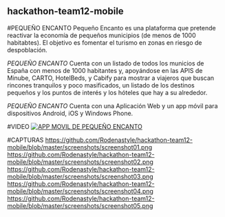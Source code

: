 ## hackathon-team12-mobile
#PEQUEÑO ENCANTO
Pequeño Encanto es una plataforma que pretende reactivar la economía de pequeños municipios (de menos de 1000 habitabtes). El objetivo es fomentar el turismo en zonas en riesgo de despoblación.

*PEQUEÑO ENCANTO* Cuenta con un listado de todos los municios de España con menos de 1000 habitantes y, apoyándose en las APIS de Minube, CARTO, HotelBeds, y Cabify para mostrar a viajeros que buscan rincones tranquilos y poco masificados, un listado de los destinos pequeños y los puntos de interés y los hóteles que hay a su alrededor.

*PEQUEÑO ENCANTO* Cuenta con una Aplicación Web y un app móvil para dispositivos Android, iOS y Windows Phone.

#VIDEO
[![APP MOVIL DE PEQUEÑO ENCANTO](http://img.youtube.com/vi/oHJMLh5btuI/0.jpg)](http://www.youtube.com/watch?v=oHJMLh5btuI)

#CAPTURAS
https://github.com/Rodenastyle/hackathon-team12-mobile/blob/master/screenshots/screenshot01.png
https://github.com/Rodenastyle/hackathon-team12-mobile/blob/master/screenshots/screenshot02.png
https://github.com/Rodenastyle/hackathon-team12-mobile/blob/master/screenshots/screenshot03.png
https://github.com/Rodenastyle/hackathon-team12-mobile/blob/master/screenshots/screenshot04.png
https://github.com/Rodenastyle/hackathon-team12-mobile/blob/master/screenshots/screenshot05.png
